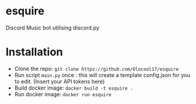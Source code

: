 # esquire
Discord Music bot utilising discord.py
# Installation
- Clone the repo: `git clone https://github.com/Olocool17/esquire `
- Run script `main.py` once : this will create a template config.json for you to edit. (Insert your API tokens here)
- Build docker image: `docker build -t esquire .`
- Run docker image: `docker run esquire`
